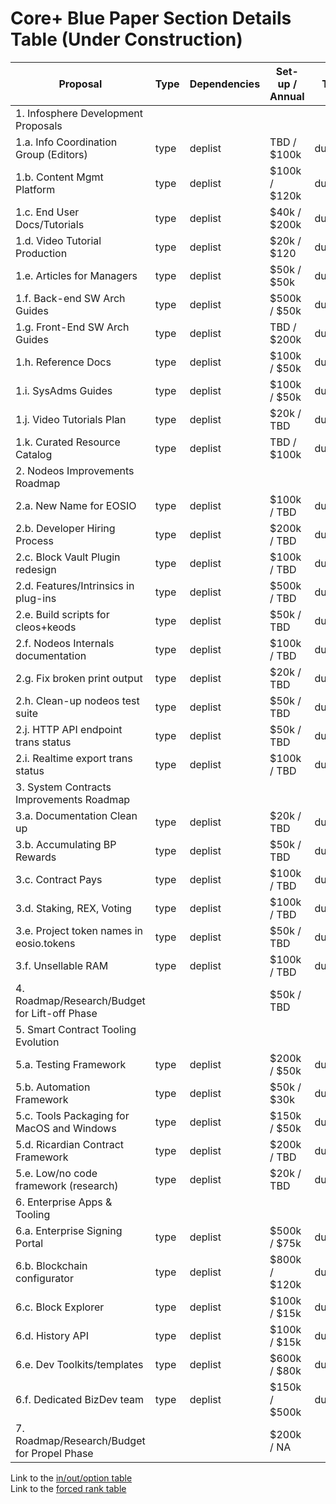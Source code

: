 # Core+ Blue Paper Section Details Table (Under Construction) 

| **Proposal** | **Type** | **Dependencies** | **Set-up / Annual** | **Time** |
| --- | --- | --- | --- | --- |
| 1. Infosphere Development Proposals | &nbsp; | &nbsp; | &nbsp; | &nbsp; |
| 1.a. Info Coordination Group (Editors) | type | deplist | TBD / $100k | duration |
| 1.b. Content Mgmt Platform | type | deplist | $100k / $120k | duration |
| 1.c. End User Docs/Tutorials | type | deplist | $40k / $200k | duration |
| 1.d. Video Tutorial Production | type | deplist | $20k / $120 | duration |
| 1.e. Articles for Managers | type | deplist | $50k / $50k | duration |
| 1.f. Back-end SW Arch Guides | type | deplist | $500k / $50k | duration |
| 1.g. Front-End SW Arch Guides | type | deplist | TBD / $200k | duration |
| 1.h. Reference Docs | type | deplist | $100k / $50k | duration |
| 1.i. SysAdms Guides | type | deplist | $100k / $50k | duration |
| 1.j. Video Tutorials Plan | type | deplist | $20k / TBD | duration |
| 1.k. Curated Resource Catalog | type | deplist | TBD / $100k | duration |
| 2. Nodeos Improvements Roadmap | &nbsp; | &nbsp; | &nbsp; | &nbsp; |
| 2.a. New Name for EOSIO | type | deplist | $100k / TBD | duration |
| 2.b. Developer Hiring Process | type | deplist | $200k / TBD | duration |
| 2.c. Block Vault Plugin redesign | type | deplist | $100k / TBD | duration |
| 2.d. Features/Intrinsics in plug-ins | type | deplist | $500k / TBD | duration |
| 2.e. Build scripts for cleos+keods | type | deplist | $50k / TBD | duration |
| 2.f. Nodeos Internals documentation | type | deplist | $100k / TBD | duration |
| 2.g. Fix broken print output | type | deplist | $20k / TBD | duration |
| 2.h. Clean-up nodeos test suite | type | deplist | $50k / TBD | duration |
| 2.j. HTTP API endpoint trans status | type | deplist | $50k / TBD | duration |
| 2.i. Realtime export trans status | type | deplist | $100k / TBD | duration |
| 3. System Contracts Improvements Roadmap | &nbsp; | &nbsp; | &nbsp; | &nbsp; |
| 3.a. Documentation Clean up | type | deplist | $20k / TBD | duration |
| 3.b. Accumulating BP Rewards | type | deplist | $50k / TBD | duration |
| 3.c. Contract Pays | type | deplist | $100k / TBD | duration |
| 3.d. Staking, REX, Voting | type | deplist | $100k / TBD | duration |
| 3.e. Project token names in eosio.tokens | type | deplist | $50k / TBD | duration |
| 3.f. Unsellable RAM | type | deplist | $100k / TBD | duration |
| 4. Roadmap/Research/Budget for Lift-off Phase | &nbsp; | &nbsp; | $50k / TBD | &nbsp; |
| 5. Smart Contract Tooling Evolution | &nbsp; | &nbsp; | &nbsp; | &nbsp; |
| 5.a. Testing Framework | type | deplist | $200k / $50k | duration |
| 5.b. Automation Framework | type | deplist | $50k / $30k | duration |
| 5.c. Tools Packaging for MacOS and Windows | type | deplist | $150k / $50k | duration |
| 5.d. Ricardian Contract Framework | type | deplist | $200k / TBD | duration |
| 5.e. Low/no code framework (research) | type | deplist | $20k / TBD | duration |
| 6. Enterprise Apps & Tooling | &nbsp; | &nbsp; | &nbsp; | &nbsp; |
| 6.a. Enterprise Signing Portal | type | deplist | $500k / $75k | duration |
| 6.b. Blockchain configurator | type | deplist | $800k / $120k | duration |
| 6.c. Block Explorer | type | deplist | $100k / $15k | duration |
| 6.d. History API | type | deplist | $100k / $15k | duration |
| 6.e. Dev Toolkits/templates | type | deplist | $600k / $80k | duration |
| 6.f. Dedicated BizDev team | type | deplist | $150k / $500k | duration |
| 7. Roadmap/Research/Budget for Propel Phase | &nbsp; | &nbsp; | $200k / NA | &nbsp; |

Link to the [in/out/option table](in-out-option.md)<br/>
Link to the [forced rank table](section-rank.md)
